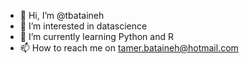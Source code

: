 - 👋 Hi, I’m @tbataineh
- 👀 I’m interested in datascience 
- 🌱 I’m currently learning Python and R 
- 📫 How to reach me on tamer.bataineh@hotmail.com

<!---
tbataineh/tbataineh is a ✨ special ✨ repository because its `README.md` (this file) appears on your GitHub profile.
You can click the Preview link to take a look at your changes.
--->
